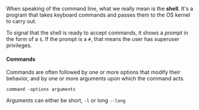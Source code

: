 When speaking of the command line, what we really mean is the **shell**. It's a program that takes keyboard commands and passes them to the OS kernel to carry out.

To signal that the shell is ready to accept commands, it shows a *prompt* in the form of a `$`. If the prompt is a `#`, that means the user has superuser privileges.

#### Commands
Commands are often followed by one or more options that modify their behavior, and by one or more arguments upon which the command acts.
```
command -options arguments
```

Arguments can either be short, `-l` or long `--long`




